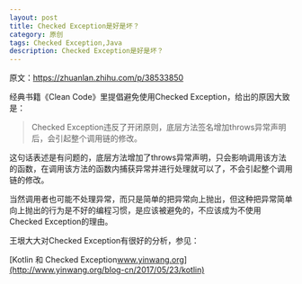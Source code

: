 ```yaml
---
layout: post
title: Checked Exception是好是坏？
category: 原创
tags: Checked Exception,Java
description: Checked Exception是好是坏？
---
```


原文：https://zhuanlan.zhihu.com/p/38533850

经典书籍《Clean Code》里提倡避免使用Checked Exception，给出的原因大致是：

> Checked Exception违反了开闭原则，底层方法签名增加throws异常声明后，会引起整个调用链的修改。

这句话表述是有问题的，底层方法增加了throws异常声明，只会影响调用该方法的函数，在调用该方法的函数内捕获异常并进行处理就可以了，不会引起整个调用链的修改。

当然调用者也可能不处理异常，而只是简单的把异常向上抛出，但这种把异常简单向上抛出的行为是不好的编程习惯，是应该被避免的，不应该成为不使用Checked Exception的理由。

王垠大大对Checked Exception有很好的分析，参见：

[Kotlin 和 Checked Exception​www.yinwang.org](http://www.yinwang.org/blog-cn/2017/05/23/kotlin)
